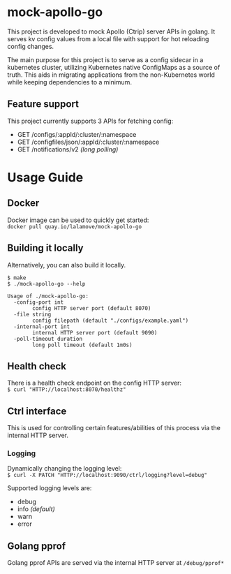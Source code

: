 # mock-apollo-go
This project is developed to mock Apollo (Ctrip) server APIs in golang.
It serves kv config values from a local file with support for hot reloading config changes.

The main purpose for this project is to serve as a config sidecar in a kubernetes cluster,
utilizing Kubernetes native ConfigMaps as a source of truth. This aids in migrating applications from the non-Kubernetes world while keeping dependencies to a minimum.

## Feature support
This project currently supports 3 APIs for fetching config:
* GET /configs/:appId/:cluster/:namespace
* GET /configfiles/json/:appId/:cluster/:namespace
* GET /notifications/v2 _(long polling)_

# Usage Guide

## Docker
Docker image can be used to quickly get started:\
`docker pull quay.io/lalamove/mock-apollo-go`

## Building it locally
Alternatively, you can also build it locally.

`$ make`\
`$ ./mock-apollo-go --help`
```
Usage of ./mock-apollo-go:
  -config-port int
        config HTTP server port (default 8070)
  -file string
        config filepath (default "./configs/example.yaml")
  -internal-port int
        internal HTTP server port (default 9090)
  -poll-timeout duration
        long poll timeout (default 1m0s)
```

## Health check
There is a health check endpoint on the config HTTP server:\
`$ curl "HTTP://localhost:8070/healthz"`

## Ctrl interface
This is used for controlling certain features/abilities of this process via the internal HTTP server.

### Logging
Dynamically changing the logging level:\
`$ curl -X PATCH "HTTP://localhost:9090/ctrl/logging?level=debug"`

Supported logging levels are:
* debug
* info _(default)_
* warn
* error

## Golang pprof
Golang pprof APIs are served via the internal HTTP server at `/debug/pprof*`